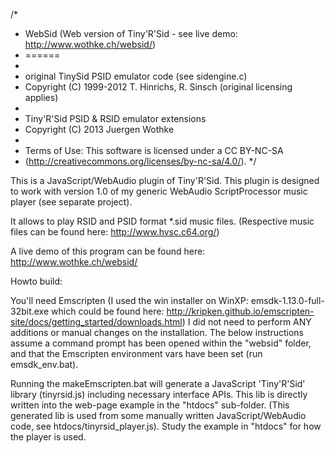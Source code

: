 /*
* WebSid (Web version of Tiny'R'Sid - see live demo: http://www.wothke.ch/websid/)
* ======
*
* original TinySid PSID emulator code (see sidengine.c)
*	Copyright (C) 1999-2012 T. Hinrichs, R. Sinsch (original licensing applies)
*
* Tiny'R'Sid PSID & RSID emulator extensions
*   Copyright (C) 2013 Juergen Wothke 
*
* Terms of Use: This software is licensed under a CC BY-NC-SA 
* (http://creativecommons.org/licenses/by-nc-sa/4.0/).
*/


This is a JavaScript/WebAudio plugin of Tiny'R'Sid. This plugin is designed to work with version 1.0 of my 
generic WebAudio ScriptProcessor music player (see separate project). 

It allows to play RSID and PSID format *.sid music files. (Respective music files can be found here: http://www.hvsc.c64.org/)

A live demo of this program can be found here: http://www.wothke.ch/websid/

Howto build:

You'll need Emscripten (I used the win installer on WinXP: emsdk-1.13.0-full-32bit.exe which could be found here: 
http://kripken.github.io/emscripten-site/docs/getting_started/downloads.html) I did not need to perform 
ANY additions or manual changes on the installation. The below instructions assume a command prompt has been 
opened within the "websid" folder, and that the Emscripten environment vars have been set (run emsdk_env.bat).

Running the makeEmscripten.bat will generate a JavaScript 'Tiny'R'Sid' library (tinyrsid.js) including necessary 
interface APIs. This lib is directly written into the web-page example in the "htdocs" sub-folder. (This generated lib is 
used from some manually written JavaScript/WebAudio code, see htdocs/tinyrsid_player.js). Study the example in "htdocs" 
for how the player is used.
